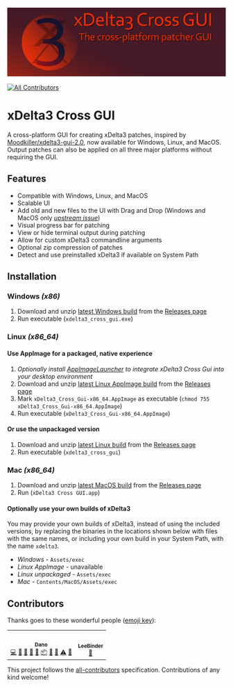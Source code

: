 ![GitHub Logo](Extra%20Resources/Repository%20Cover.png)
<!-- ALL-CONTRIBUTORS-BADGE:START - Do not remove or modify this section -->
[![All Contributors](https://img.shields.io/badge/all_contributors-2-orange.svg?style=flat-square)](#contributors-)
<!-- ALL-CONTRIBUTORS-BADGE:END -->
# xDelta3 Cross GUI
A cross-platform GUI for creating xDelta3 patches, inspired by [Moodkiller/xdelta3-gui-2.0](https://github.com/Moodkiller/xdelta3-gui-2.0), now available for Windows, Linux, and MacOS. Output patches can also be applied on all three major platforms without requiring the GUI.

## Features
- Compatible with Windows, Linux, and MacOS
- Scalable UI
- Add old and new files to the UI with Drag and Drop (Windows and MacOS only [*upstream issue*](https://github.com/AvaloniaUI/Avalonia/issues/3502))
- Visual progress bar for patching
- View or hide terminal output during patching
- Allow for custom xDelta3 commandline arguments
- Optional zip compression of patches
- Detect and use preinstalled xDelta3 if available on System Path

## Installation
### Windows *(x86)*
1. Download and unzip [latest Windows build](https://github.com/dan0v/xdelta3-cross-gui/releases/latest/download/xdelta3-cross-gui_1.0.4_win_x86.zip) from the [Releases page](https://github.com/dan0v/xdelta3-cross-gui/releases)
2. Run executable (`xdelta3_cross_gui.exe`)

### Linux *(x86_64)*
#### Use AppImage for a packaged, native experience
1. *Optionally install [AppImageLauncher](https://github.com/TheAssassin/AppImageLauncher) to integrate xDelta3 Cross Gui into your desktop environment*
2. Download and unzip [latest Linux AppImage build](https://github.com/dan0v/xdelta3-cross-gui/releases/latest/download/xdelta3-cross-gui_1.0.4_linux_AppImage_x86_64.tar.gz) from the [Releases page](https://github.com/dan0v/xdelta3-cross-gui/releases)
3. Mark `xDelta3_Cross_Gui-x86_64.AppImage` as executable (`chmod 755 xDelta3_Cross_Gui-x86_64.AppImage`)
4. Run executable (`xDelta3_Cross_Gui-x86_64.AppImage`)

#### Or use the unpackaged version
1. Download and unzip [latest Linux build](https://github.com/dan0v/xdelta3-cross-gui/releases/latest/download/xdelta3-cross-gui_1.0.4_linux_x86_64.tar.gz) from the [Releases page](https://github.com/dan0v/xdelta3-cross-gui/releases)
2. Run executable (`xdelta3_cross_gui`)

### Mac *(x86_64)*
1. Download and unzip [latest MacOS build](https://github.com/dan0v/xdelta3-cross-gui/releases/latest/download/xdelta3-cross-gui_1.0.4_macOS_x86_64.tar.gz) from the [Releases page](https://github.com/dan0v/xdelta3-cross-gui/releases)
2. Run (`xDelta3 Cross GUI.app`)

#### Optionally use your own builds of xDelta3
You may provide your own builds of xDelta3, instead of using the included versions, by replacing the binaries in the locations shown below with files with the same names, or including your own build in your System Path, with the name `xdelta3`. 

- *Windows -* `Assets/exec`
- *Linux AppImage -* unavailable
- *Linux unpackaged -* `Assets/exec`
- *Mac -* `Contents/MacOS/Assets/exec`

## Contributors

Thanks goes to these wonderful people ([emoji key](https://allcontributors.org/docs/en/emoji-key)):

<!-- ALL-CONTRIBUTORS-LIST:START - Do not remove or modify this section -->
<!-- prettier-ignore-start -->
<!-- markdownlint-disable -->
<table>
  <tr>
		<td align="center"><a href="https://github.com/dan0v"><img src="https://avatars1.githubusercontent.com/u/7658521?v=4" width="100px;" alt=""/><br /><sub><b>Dano</b></sub></a><br /><a href="https://github.com/dan0v/xdelta3-cross-gui/commits?author=dan0v" title="Code">💻</a> <a href="https://github.com/dan0v/xdelta3-cross-gui/issues?q=author%3Adan0v" title="Bug reports">🐛</a> <a href="#design-dan0v" title="Design">🎨</a> <a href="https://github.com/dan0v/xdelta3-cross-gui/commits?author=dan0v" title="Documentation">📖</a> <a href="#maintenance-dan0v" title="Maintenance">🚧</a> <a href="#platform-dan0v" title="Packaging/porting to new platform">📦</a> <a href="#question-dan0v" title="Answering Questions">💬</a> <a href="https://github.com/dan0v/xdelta3-cross-gui/pulls?q=is%3Apr+reviewed-by%3Adan0v" title="Reviewed Pull Requests">👀</a> <a href="https://github.com/dan0v/xdelta3-cross-gui/commits?author=dan0v" title="Tests">⚠️</a> <a href="#userTesting-dan0v" title="User Testing">📓</a></td>
		<td align="center"><a href="https://github.com/LeeBinder"><img src="https://avatars0.githubusercontent.com/u/39203497?v=4" width="100px;" alt=""/><br /><sub><b>LeeBinder</b></sub></a><br /><a href="#design-LeeBinder" title="Design">🎨</a></td>
  </tr>
</table>

<!-- markdownlint-enable -->
<!-- prettier-ignore-end -->
<!-- ALL-CONTRIBUTORS-LIST:END -->

This project follows the [all-contributors](https://github.com/all-contributors/all-contributors) specification. Contributions of any kind welcome!
